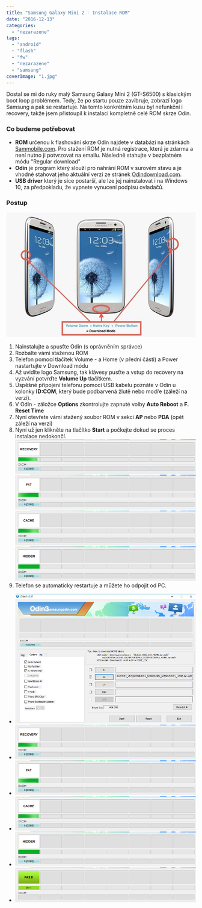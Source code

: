 ```yaml
---
title: "Samsung Galaxy Mini 2 - Instalace ROM"
date: "2016-12-13"
categories: 
  - "nezarazene"
tags: 
  - "android"
  - "flash"
  - "fw"
  - "nezarazene"
  - "samsung"
coverImage: "1.jpg"
---
```


Dostal se mi do ruky malý Samsung Galaxy Mini 2 (GT-S6500) s klasickým boot loop problémem. Tedy, že po startu pouze zavibruje, zobrazí logo Samsung a pak se restartuje. Na tomto konkrétním kusu byl nefunkční i recovery, takže jsem přistoupil k instalaci kompletně celé ROM skrze Odin.

### Co budeme potřebovat

- **ROM** určenou k flashování skrze Odin najdete v databázi na stránkách [Sammobile.com](http://www.sammobile.com/firmwares/database/GT-S6500/). Pro stažení ROM je nutná registrace, která je zdarma a není nutno ji potvrzovat na emailu. Následně stahujte v bezplatném módu "Regular download"
- **Odin** je program který slouží pro nahrání ROM v surovém stavu a je vhodné stahovat jeho aktuální verzi ze stránek [Odindownload.com](http://Odindownload.com).
- **USB driver** který je sice postarší, ale lze jej nainstalovat i na Windows 10, za předpokladu, že vypnete vynucení podpisu ovladačů.

### Postup

![](images/snip_20161213103326.png)

1. Nainstalujte a spusťte Odin (s oprávněním správce)
2. Rozbalte vámi staženou ROM
3. Telefon pomocí tlačítek Volume - a Home (v přední části) a Power nastartujte v Download módu
4. Až uvidíte logo Samsung, tak klávesy pusťte a vstup do recovery na vyzvání potvrďte **Volume Up** tlačítkem.
5. Úspěšné připojení telefonu pomocí USB kabelu poznáte v Odin u kolonky **ID:COM**, který bude podbarvená žlutě nebo modře (záleží na verzi).
6. V Odin - záložce **Options** zkontrolujte zapnuté volby **Auto Reboot** a **F. Reset Time** 
7. Nyní otevřete vámi stažený soubor ROM v sekci **AP** nebo **PDA** (opět záleží na verzi)  
    [](https://www.maxxx.cz/wp-content/uploads/2016/12/snip_20161213100548.png)
8. Nyní už jen klikněte na tlačítko **Start** a počkejte dokud se proces instalace nedokončí.[![](images/snip_20161213101108.png)](https://www.maxxx.cz/wp-content/uploads/2016/12/snip_20161213101108.png)[![](images/snip_20161213101117.png)](https://www.maxxx.cz/wp-content/uploads/2016/12/snip_20161213101117.png)[![](images/snip_20161213101219.png)](https://www.maxxx.cz/wp-content/uploads/2016/12/snip_20161213101219.png)[![](images/snip_20161213101230.png)](https://www.maxxx.cz/wp-content/uploads/2016/12/snip_20161213101230.png)[](https://www.maxxx.cz/wp-content/uploads/2016/12/snip_20161213101240.png)
9. Telefon se automaticky restartuje a můžete ho odpojit od PC.

- [![](images/snip_20161213100548.png)](http://old.maxxx.cz/wp-content/uploads/2020/09/snip_20161213100548.png)
- [![](images/snip_20161213101108.png)](http://old.maxxx.cz/wp-content/uploads/2020/09/snip_20161213101108.png)
- [![](images/snip_20161213101117.png)](http://old.maxxx.cz/wp-content/uploads/2020/09/snip_20161213101117.png)
- [![](images/snip_20161213101219.png)](http://old.maxxx.cz/wp-content/uploads/2020/09/snip_20161213101219.png)
- [![](images/snip_20161213101230.png)](http://old.maxxx.cz/wp-content/uploads/2020/09/snip_20161213101230.png)
- [![](images/snip_20161213101240.png)](http://old.maxxx.cz/wp-content/uploads/2020/09/snip_20161213101240.png)
